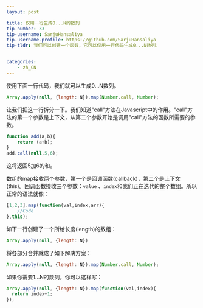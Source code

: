 ```yaml
---
layout: post

title: 仅用一行生成0...N的数列
tip-number: 33
tip-username: SarjuHansaliya
tip-username-profile: https://github.com/SarjuHansaliya
tip-tldr: 我们可以创建一个函数，它可以仅用一行代码生成0...N数列。


categories:
    - zh_CN
---
```


使用下面一行代码，我们就可以生成0...N数列。

```js
Array.apply(null, {length: N}).map(Number.call, Number);
```

让我们把这一行拆分一下。我们知道"call"方法在Javascript中的作用。"call"方法的第一个参数是上下文，从第二个参数开始是调用"call"方法的函数所需要的参数。

```js
function add(a,b){
    return (a+b);
}
add.call(null,5,6);
```
这将返回5加6的和。

数组的map接收两个参数，第一个是回调函数(callback)，第二个是上下文(this)。回调函数接收三个参数：`value` 、`index`和我们正在迭代的整个数组。所以正常的语法就像：

```js
[1,2,3].map(function(val,index,arr){
    //Code
},this);
```
如下一行创建了一个所给长度(length)的数组：

```js
Array.apply(null, {length: N})
```
将各部分合并就成了如下解决方案：

```js
Array.apply(null, {length: N}).map(Number.call, Number);
```

如果你需要1...N的数列，你可以这样写：

```js
Array.apply(null, {length: N}).map(function(val,index){
  return index+1;  
});
```